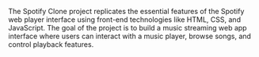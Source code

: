 The Spotify Clone project replicates the essential features of the Spotify web player interface using front-end technologies like HTML, CSS, and JavaScript. The goal of the project is to build a music streaming web app interface where users can interact with a music player, browse songs, and control playback features.
